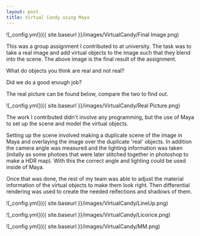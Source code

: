 ```yaml
---
layout: post
title: Virtual Candy using Maya
---
```


![_config.yml]({{ site.baseurl }}/images/VirtualCandy/Final Image.png)

This was a group assignment I contributed to at university. 
The task was to take a real image and add virtual objects to the image such that they blend into the scene.
The above image is the final result of the assignment.
 
What do objects you think are real and not real?

Did we do a good enough job?

The real picture can be found below, compare the two to find out.

![_config.yml]({{ site.baseurl }}/images/VirtualCandy/Real Picture.png)

The work I contributed didn't involve any programming, but the use of Maya to set up the scene and model the virtual objects.

Setting up the scene involved making a duplicate scene of the image in Maya and overlaying the image over the duplicate 'real' objects.
In addition the camera angle was measured and the lighting information was taken (initally as some photoes that were later stitched together in photoshop to make a HDR map).
With this the correct angle and lighting could be used inside of Maya.

Once that was done, the rest of my team was able to adjust the material information of the virtual objects to make them look right. 
Then differential rendering was used to create the needed relfections and shadows of them.

![_config.yml]({{ site.baseurl }}/images/VirtualCandy/LineUp.png)

![_config.yml]({{ site.baseurl }}/images/VirtualCandy/Licorice.png)

![_config.yml]({{ site.baseurl }}/images/VirtualCandy/MM.png)
